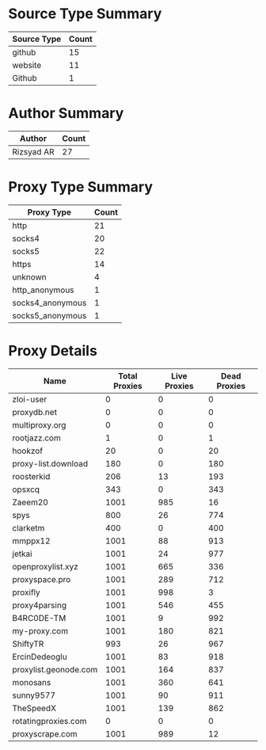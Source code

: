 # Source Type Summary

| Source Type | Count |
|-------------|-------|
| github | 15 |
| website | 11 |
| Github | 1 |


# Author Summary

| Author | Count |
|--------|-------|
| Rizsyad AR | 27 |


# Proxy Type Summary

| Proxy Type | Count |
|------------|-------|
| http | 21 |
| socks4 | 20 |
| socks5 | 22 |
| https | 14 |
| unknown | 4 |
| http_anonymous | 1 |
| socks4_anonymous | 1 |
| socks5_anonymous | 1 |


# Proxy Details

| Name | Total Proxies | Live Proxies | Dead Proxies |
|------|---------------|--------------|---------------|
| zloi-user | 0 | 0 | 0 |
| proxydb.net | 0 | 0 | 0 |
| multiproxy.org | 0 | 0 | 0 |
| rootjazz.com | 1 | 0 | 1 |
| hookzof | 20 | 0 | 20 |
| proxy-list.download | 180 | 0 | 180 |
| roosterkid | 206 | 13 | 193 |
| opsxcq | 343 | 0 | 343 |
| Zaeem20 | 1001 | 985 | 16 |
| spys | 800 | 26 | 774 |
| clarketm | 400 | 0 | 400 |
| mmppx12 | 1001 | 88 | 913 |
| jetkai | 1001 | 24 | 977 |
| openproxylist.xyz | 1001 | 665 | 336 |
| proxyspace.pro | 1001 | 289 | 712 |
| proxifly | 1001 | 998 | 3 |
| proxy4parsing | 1001 | 546 | 455 |
| B4RC0DE-TM | 1001 | 9 | 992 |
| my-proxy.com | 1001 | 180 | 821 |
| ShiftyTR | 993 | 26 | 967 |
| ErcinDedeoglu | 1001 | 83 | 918 |
| proxylist.geonode.com | 1001 | 164 | 837 |
| monosans | 1001 | 360 | 641 |
| sunny9577 | 1001 | 90 | 911 |
| TheSpeedX | 1001 | 139 | 862 |
| rotatingproxies.com | 0 | 0 | 0 |
| proxyscrape.com | 1001 | 989 | 12 |
